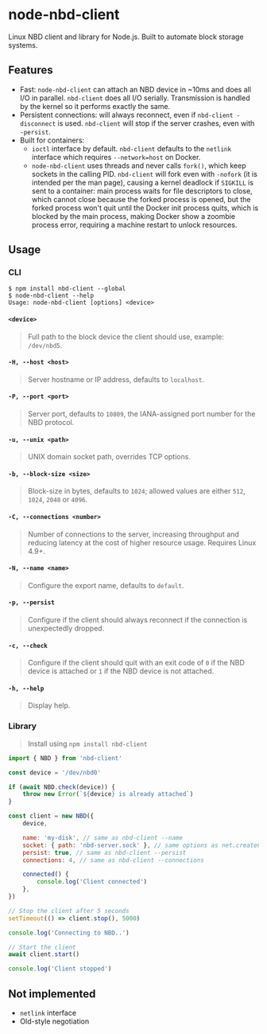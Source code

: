 # node-nbd-client

Linux NBD client and library for Node.js. Built to automate block storage systems.

## Features

-   Fast: `node-nbd-client` can attach an NBD device in ~10ms and does all I/O in parallel. `nbd-client` does all I/O serially. Transmission is handled by the kernel so it performs exactly the same.
-   Persistent connections: will always reconnect, even if `nbd-client -disconnect` is used. `nbd-client` will stop if the server crashes, even with `-persist`.
-   Built for containers:
    -   `ioctl` interface by default. `nbd-client` defaults to the `netlink` interface which requires `--network=host` on Docker.
    -   `node-nbd-client` uses threads and never calls `fork()`, which keep sockets in the calling PID. `nbd-client` will fork even with `-nofork` (it is intended per the man page), causing a kernel deadlock if `SIGKILL` is sent to a container: main process waits for file descriptors to close, which cannot close because the forked process is opened, but the forked process won't quit until the Docker init process quits, which is blocked by the main process, making Docker show a zoombie process error, requiring a machine restart to unlock resources.

## Usage

### CLI

```console
$ npm install nbd-client --global
$ node-nbd-client --help
Usage: node-nbd-client [options] <device>
```

#### **`<device>`**

> Full path to the block device the client should use, example: `/dev/nbd5`.

#### **`-H, --host <host>`**

> Server hostname or IP address, defaults to `localhost`.

#### **`-P, --port <port>`**

> Server port, defaults to `10809`, the IANA-assigned port number for the NBD protocol.

#### **`-u, --unix <path>`**

> UNIX domain socket path, overrides TCP options.

#### **`-b, --block-size <size>`**

> Block-size in bytes, defaults to `1024`; allowed values are either `512`, `1024`, `2048` or `4096`.

#### **`-C, --connections <number>`**

> Number of connections to the server, increasing throughput and reducing latency at the cost of higher resource usage. Requires Linux 4.9+.

#### **`-N, --name <name>`**

> Configure the export name, defaults to `default`.

#### **`-p, --persist`**

> Configure if the client should always reconnect if the connection is unexpectedly dropped.

#### **`-c, --check`**

> Configure if the client should quit with an exit code of `0` if the NBD device is attached or `1` if the NBD device is not attached.

#### **`-h, --help`**

> Display help.

### Library

> Install using `npm install nbd-client`

```js
import { NBD } from 'nbd-client'

const device = '/dev/nbd0'

if (await NBD.check(device)) {
    throw new Error(`${device} is already attached`)
}

const client = new NBD({
    device,

    name: 'my-disk', // same as nbd-client --name
    socket: { path: 'nbd-server.sock' }, // same options as net.createConnection()
    persist: true, // same as nbd-client --persist
    connections: 4, // same as nbd-client --connections

    connected() {
        console.log('Client connected')
    },
})

// Stop the client after 5 seconds
setTimeout(() => client.stop(), 5000)

console.log('Connecting to NBD..')

// Start the client
await client.start()

console.log('Client stopped')
```

## Not implemented

-   `netlink` interface
-   Old-style negotiation
